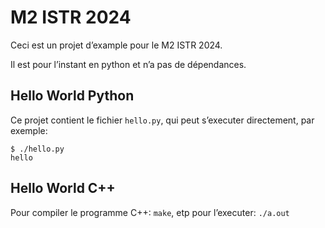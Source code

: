 # M2 ISTR 2024

Ceci est un projet d’example pour le M2 ISTR 2024.

Il est pour l’instant en python et n’a pas de dépendances.

## Hello World Python

Ce projet contient le fichier `hello.py`, qui peut s’executer directement, par exemple:

```
$ ./hello.py
hello
```

## Hello World C++

Pour compiler le programme C++: `make`, etp pour l’executer: `./a.out`
